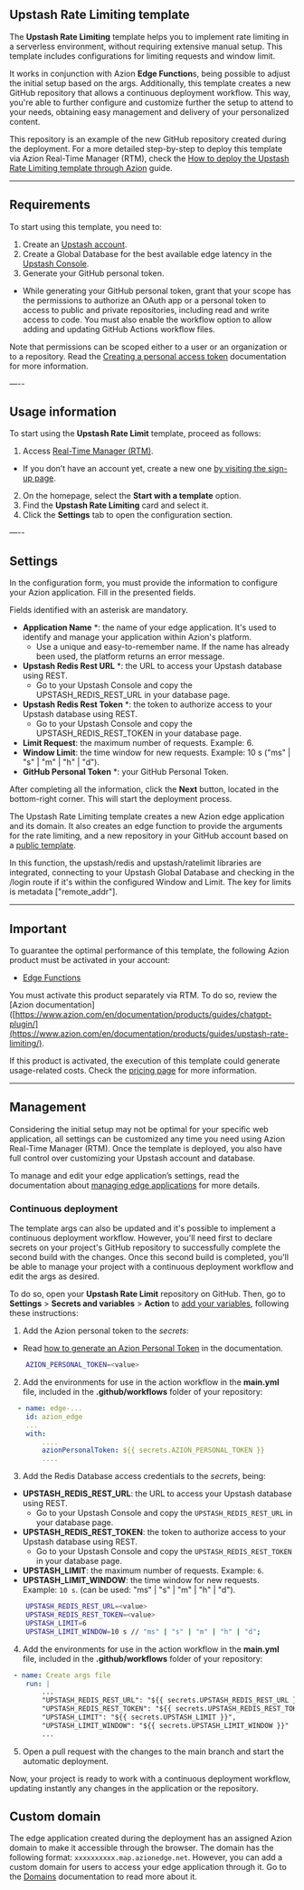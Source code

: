 ## Upstash Rate Limiting template

The **Upstash Rate Limiting** template helps you to implement rate limiting in a serverless environment, without requiring extensive manual setup. This template includes configurations for limiting requests and window limit.

It works in conjunction with Azion **Edge Function**s, being possible to adjust the initial setup based on the args. Additionally, this template creates a new GitHub repository that allows a continuous deployment workflow. This way, you're able to further configure and customize further the setup to attend to your needs, obtaining easy management and delivery of your personalized content.

This repository is an example of the new GitHub repository created during the deployment. For a more detailed step-by-step to deploy this template via Azion Real-Time Manager (RTM), check the [How to deploy the Upstash Rate Limiting template through Azion](https://www.azion.com/en/documentation/products/guides/upstash-rate-limiting/) guide.

---

## Requirements

To start using this template, you need to: 

1. Create an [Upstash account](https://console.upstash.com/login).
2. Create a Global Database for the best available edge latency in the [Upstash Console](https://console.upstash.com/).
3. Generate your GitHub personal token.
- While generating your GitHub personal token, grant that your scope has the permissions to authorize an OAuth app or a personal token to access to public and private repositories, including read and write access to code. You must also enable the workflow option to allow adding and updating GitHub Actions workflow files.

Note that permissions can be scoped either to a user or an organization or to a repository. Read the [Creating a personal access token](https://docs.github.com/en/authentication/keeping-your-account-and-data-secure/managing-your-personal-access-tokens#creating-a-personal-access-token-classic) documentation for more information.

—--

## Usage information

To start using the **Upstash Rate Limit** template, proceed as follows:

1. Access [Real-Time Manager (RTM)](https://manager.azion.com/).
- If you don’t have an account yet, create a new one [by visiting the sign-up page](https://manager.azion.com/signup/).
2. On the homepage, select the **Start with a template** option.
3. Find the **Upstash Rate Limiting** card and select it.
4. Click the **Settings** tab to open the configuration section. 

—--

## Settings

In the configuration form, you must provide the information to configure your Azion application. Fill in the presented fields. 

Fields identified with an asterisk are mandatory.

- **Application Name** *: the name of your edge application. It's used to identify and manage your application within Azion's platform.
    - Use a unique and easy-to-remember name. If the name has already been used, the platform returns an error message.
- **Upstash Redis Rest URL** *: the URL to access your Upstash database using REST.
    - Go to your Upstash Console and copy the UPSTASH_REDIS_REST_URL in your database page.
- **Upstash Redis Rest Token** *: the token to authorize access to your Upstash database using REST. 
    - Go to your Upstash Console and copy the UPSTASH_REDIS_REST_TOKEN in your database page.
- **Limit Request**: the maximum number of requests. Example: 6.
- **Window Limit**: the time window for new requests. Example: 10 s ("ms" | "s" | "m" | "h" | "d").
- **GitHub Personal Token** *: your GitHub Personal Token.

After completing all the information, click the **Next** button, located in the bottom-right corner. This will start the deployment process.

The Upstash Rate Limiting template creates a new Azion edge application and its domain. It also creates an edge function to provide the arguments for the rate limiting, and a new repository in your GitHub account based on a [public template](https://github.com/aziontech/azion-samples/tree/dev/templates).

In this function, the upstash/redis and upstash/ratelimit libraries are integrated, connecting to your Upstash Global Database and checking in the /login route if it's within the configured Window and Limit. The key for limits is metadata ["remote_addr"].

---

## Important 

To guarantee the optimal performance of this template, the following Azion product must be activated in your account:

- [Edge Functions](https://www.azion.com/en/documentation/products/edge-application/edge-functions/)

You must activate this product separately via RTM. To do so, review the [Azion documentation]([https://www.azion.com/en/documentation/products/guides/chatgpt-plugin/](https://www.azion.com/en/documentation/products/guides/upstash-rate-limiting/).

If this product is activated, the execution of this template could generate usage-related costs. Check the [pricing page](https://www.azion.com/en/pricing/) for more information.

---

## Management

Considering the initial setup may not be optimal for your specific web application, all settings can be customized any time you need using Azion Real-Time Manager (RTM). Once the template is deployed, you also have full control over customizing your Upstash account and database.

To manage and edit your edge application’s settings, read the documentation about [managing edge applications](https://www.azion.com/en/documentation/products/edge-application/first-steps/) for more details.

### Continuous deployment

The template args can also be updated and it's possible to implement a continuous deployment workflow. However, you'll need first to declare secrets on your project's GitHub repository to successfully complete the second build with the changes. Once this second build is completed, you'll be able to manage your project with a continuous deployment workflow and edit the args as desired.

To do so, open your **Upstash Rate Limit** repository on GitHub. Then, go to **Settings** > **Secrets and variables** > **Action** to [add your variables](https://docs.github.com/en/actions/security-guides/encrypted-secrets), following these instructions:

1. Add the Azion personal token to the *secrets*:
- Read [how to generate an Azion Personal Token](https://www.azion.com/en/documentation/products/accounts/personal-tokens/) in the documentation.

```bash
    AZION_PERSONAL_TOKEN=<value>
```

2. Add the environments for use in the action workflow in the **main.yml** file, included in the **.github/workflows** folder of your repository:

```yml
  - name: edge-...
    id: azion_edge
    ...
    with:
        ....
        azionPersonalToken: ${{ secrets.AZION_PERSONAL_TOKEN }}
        ....

```

3. Add the Redis Database access credentials to the *secrets*, being:

- **UPSTASH_REDIS_REST_URL**: the URL to access your Upstash database using REST.
  - Go to your Upstash Console and copy the `UPSTASH_REDIS_REST_URL` in your database page.
- **UPSTASH_REDIS_REST_TOKEN**: the token to authorize access to your Upstash database using REST.
  - Go to your Upstash Console and copy the `UPSTASH_REDIS_REST_TOKEN` in your database page.
- **UPSTASH_LIMIT**: the maximum number of requests. Example: `6`.
- **UPSTASH_LIMIT_WINDOW**: the time window for new requests. Example: `10 s`. (can be used: "ms" | "s" | "m" | "h" | "d").

```bash
    UPSTASH_REDIS_REST_URL=<value>
    UPSTASH_REDIS_REST_TOKEN=<value>
    UPSTASH_LIMIT=6
    UPSTASH_LIMIT_WINDOW=10 s // "ms" | "s" | "m" | "h" | "d";
```

4. Add the environments for use in the action workflow in the **main.yml** file, included in the **.github/workflows** folder of your repository:

```yml
 - name: Create args file
    run: |
        ...
        "UPSTASH_REDIS_REST_URL": "${{ secrets.UPSTASH_REDIS_REST_URL }}",
        "UPSTASH_REDIS_REST_TOKEN": "${{ secrets.UPSTASH_REDIS_REST_TOKEN }}",
        "UPSTASH_LIMIT": "${{ secrets.UPSTASH_LIMIT }}",
        "UPSTASH_LIMIT_WINDOW": "${{ secrets.UPSTASH_LIMIT_WINDOW }}"
        ...
```

5. Open a pull request with the changes to the main branch and start the automatic deployment.

Now, your project is ready to work with a continuous deployment workflow, updating instantly any changes in the application or the repository.  

## Custom domain

The edge application created during the deployment has an assigned Azion domain to make it accessible through the browser. The domain has the following format: `xxxxxxxxxx.map.azionedge.net`. However, you can add a custom domain for users to access your edge application through it. Go to the [Domains](https://www.azion.com/en/documentation/products/edge-application/domains/) documentation to read more about it.
